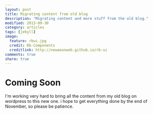 ```yaml
---
layout: post
title: Migrating content from old blog
description: "Migrating content and more stuff from the old blog."
modified: 2013-09-30
category: articles
tags: [jekyll]
image:
  feature: rbui.jpg
  credit: Rb-Components
  creditlink: http://newaeonweb.github.io/rb-ui
comments: true  
share: true
---
```


# Coming Soon

I'm working very hard to bring all the content from my old blog on wordpress to this new one.
i hope to get everything done by the end of November, so please be patience.